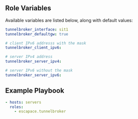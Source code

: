 ## Role Variables

Available variables are listed below, along with default values:

```yaml
tunnelbroker_interface: sit1
tunnelbroker_defaultgw: true

# client IPv6 addresss with the mask
tunnelbroker_client_ipv6:

# server IPv4 address
tunnelbroker_server_ipv4:

# server IPv6 without the mask
tunnelbroker_server_ipv6:
```


## Example Playbook

```yaml
- hosts: servers
  roles:
    - escapace.tunnelbroker
```

